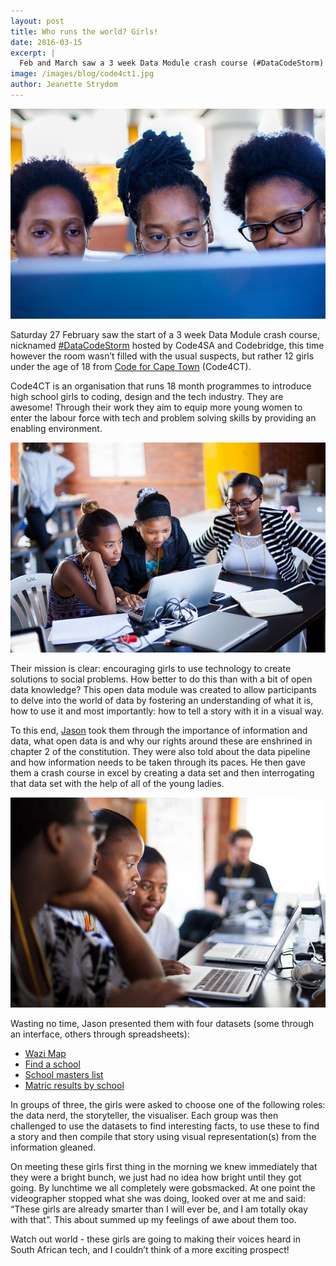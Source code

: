 ```yaml
---
layout: post
title: Who runs the world? Girls!
date: 2016-03-15
excerpt: |
  Feb and March saw a 3 week Data Module crash course (#DataCodeStorm) hosted by Code4SA and Codebridge, this time however the room wasn’t filled with the usual tech and data suspects, but rather 12 girls under the age of 18 from Code for Cape Town.
image: /images/blog/code4ct1.jpg
author: Jeanette Strydom
---
```


<img src="/images/blog/code4ct1.jpg">

Saturday 27 February saw the start of a 3 week Data Module crash course, nicknamed [#DataCodeStorm](https://twitter.com/search?q=%23DataCodeStorm&src=typd) hosted by Code4SA and Codebridge, this time however the room wasn’t filled with the usual suspects, but rather 12 girls under the age of 18 from [Code for Cape Town](http://code4ct.com/) (Code4CT). 

Code4CT is an organisation that runs 18 month programmes to introduce high school girls to coding, design and the tech industry. They are awesome! Through their work they aim to equip more young women to enter the labour force with tech and problem solving skills by providing an enabling environment. 

<img src="/images/blog/code4ct2.jpg">

Their mission is clear: encouraging girls to use technology to create solutions to social problems. How better to do this than with a bit of open data knowledge? This open data module was created to allow participants to delve into the world of data by fostering an understanding of what it is, how to use it and most importantly: how to tell a story with it in a visual way. 

To this end, [Jason](https://twitter.com/j_norwood_young) took them through the importance of information and data, what open data is and why our rights around these are enshrined in chapter 2 of the constitution. They were also told about the data pipeline and how information needs to be taken through its paces. He then gave them a crash course in excel by creating a data set and then interrogating that data set with the help of all of the young ladies. 

<img src="/images/blog/code4ct3.jpg">

Wasting no time, Jason presented them with four datasets (some through an interface, others through spreadsheets): 

* [Wazi Map](http://wazimap.co.za/) 
* [Find a school](http://wcedemis.pgwc.gov.za/wced/findaschool.html) 
* [School masters list](https://data.code4sa.org/Education/Master-List-of-Ordinary-Schools-Q2-2013/2msh-5az8) 
* [Matric results by school](https://data.code4sa.org/Education/2014-Matric-Results-by-School/twd8-s9hg) 

In groups of three, the girls were asked to choose one of the following roles: the data nerd, the storyteller, the visualiser. Each group was then challenged to use the datasets to find interesting facts, to use these to find a story and then compile that story using visual representation(s) from the information gleaned. 

On meeting these girls first thing in the morning we knew immediately that they were a bright bunch, we just had no idea how bright until they got going. By lunchtime we all completely were gobsmacked. At one point the videographer stopped what she was doing, looked over at me and said: “These girls are already smarter than I will ever be, and I am totally okay with that”. This about summed up my feelings of awe about them too.

Watch out world - these girls are going to making their voices heard in South African tech, and I couldn’t think of a more exciting prospect! 

